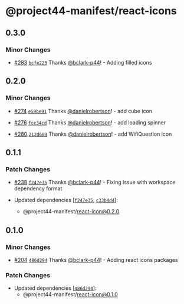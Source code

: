 # @project44-manifest/react-icons

## 0.3.0

### Minor Changes

- [#283](https://github.com/project44/manifest/pull/283)
  [`bcfe223`](https://github.com/project44/manifest/commit/bcfe22313dd5fe0cca692af09f05b4f20575e485)
  Thanks [@bclark-p44](https://github.com/bclark-p44)! - Adding filled icons

## 0.2.0

### Minor Changes

- [#274](https://github.com/project44/manifest/pull/274)
  [`e59be91`](https://github.com/project44/manifest/commit/e59be9163df31701cd26856759ba7f7f05b2aaf6)
  Thanks [@danielrobertson](https://github.com/danielrobertson)! - add cube icon

* [#276](https://github.com/project44/manifest/pull/276)
  [`fce34cd`](https://github.com/project44/manifest/commit/fce34cd2432ee95a64525d568cfa71eb53cbe093)
  Thanks [@danielrobertson](https://github.com/danielrobertson)! - add loading spinner

- [#280](https://github.com/project44/manifest/pull/280)
  [`212d689`](https://github.com/project44/manifest/commit/212d689351fdbdd7bf227bf7c4f965ce50ca578d)
  Thanks [@danielrobertson](https://github.com/danielrobertson)! - add WifiQuestion icon

## 0.1.1

### Patch Changes

- [#238](https://github.com/project44/manifest/pull/238)
  [`f247e35`](https://github.com/project44/manifest/commit/f247e35a3056d714d8a21ed59ece6b418266332d)
  Thanks [@bclark-p44](https://github.com/bclark-p44)! - Fixing issue with workspace dependency
  format

- Updated dependencies
  [[`f247e35`](https://github.com/project44/manifest/commit/f247e35a3056d714d8a21ed59ece6b418266332d),
  [`c33b4d4`](https://github.com/project44/manifest/commit/c33b4d43b40121704c3237630a4c038df9a1ff69)]:
  - @project44-manifest/react-icon@0.2.0

## 0.1.0

### Minor Changes

- [#204](https://github.com/project44/manifest/pull/204)
  [`486d294`](https://github.com/project44/manifest/commit/486d29490cd30b3c2a243fe25c7222db66a1dff0)
  Thanks [@bclark-p44](https://github.com/bclark-p44)! - Adding react icons packages

### Patch Changes

- Updated dependencies
  [[`486d294`](https://github.com/project44/manifest/commit/486d29490cd30b3c2a243fe25c7222db66a1dff0)]:
  - @project44-manifest/react-icon@0.1.0
